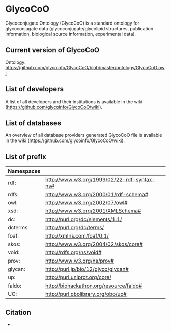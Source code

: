 # GlycoCoO
Glycoconjugate Ontology (GlycoCoO) is a standard ontology for glycoconjugate data (glycoconjugate/glycolipid structures, publication information, biological source information, experimental data).

## Current version of GlycoCoO
Ontology: https://github.com/glycoinfo/GlycoCoO/blob/master/ontology/GlycoCoO.owl


## List of developers
A list of all developers and their institutions is available in the wiki (https://github.com/glycoinfo/GlycoCoO/wiki).

## List of databases
An overview of all database providers generated GlycoCoO file is available in the wiki (https://github.com/glycoinfo/GlycoCoO/wiki).

## List of prefix
| Namespaces |                                               |
|------------|-----------------------------------------------|
| rdf:       | <http://www.w3.org/1999/02/22-rdf-syntax-ns#> |
| rdfs:      | <http://www.w3.org/2000/01/rdf-schema#>       |
| owl:       | <http://www.w3.org/2002/07/owl#>              |
| xsd:       | <http://www.w3.org/2001/XMLSchema#>           |
| dc:        | <http://purl.org/dc/elements/1.1/>            |
| dcterms:   | <http://purl.org/dc/terms/>                   |
| foaf:      | <http://xmlns.com/foaf/0.1/>                  |
| skos:      | <http://www.w3.org/2004/02/skos/core#>        |
| void:      | <http://rdfs.org/ns/void#>                    |
| prov:      | <http://www.w3.org/ns/prov#>                  |
| glycan:    | <http://purl.jp/bio/12/glyco/glycan#>         |
| up:        | <http://purl.uniprot.org/core/>               |
| faldo:     | <http://biohackathon.org/resource/faldo#>     |
| UO:        | <http://purl.obolibrary.org/obo/uo#>          |


## Citation
* 
